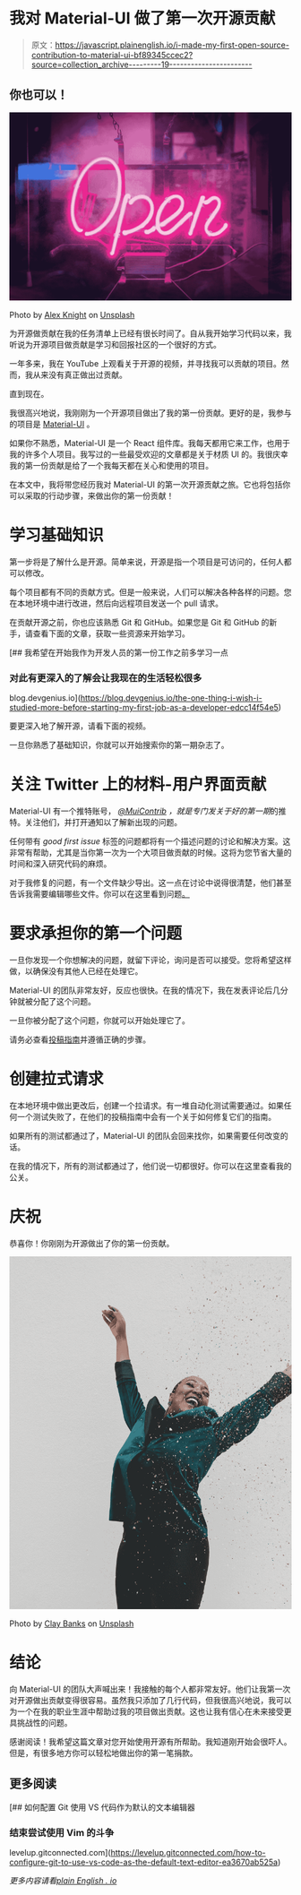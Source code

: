 # 我对 Material-UI 做了第一次开源贡献

> 原文：<https://javascript.plainenglish.io/i-made-my-first-open-source-contribution-to-material-ui-bf89345ccec2?source=collection_archive---------19----------------------->

## 你也可以！

![](img/836a58990f22add368bfbe936a8f716b.png)

Photo by [Alex Knight](https://unsplash.com/@agk42?utm_source=medium&utm_medium=referral) on [Unsplash](https://unsplash.com?utm_source=medium&utm_medium=referral)

为开源做贡献在我的任务清单上已经有很长时间了。自从我开始学习代码以来，我听说为开源项目做贡献是学习和回报社区的一个很好的方式。

一年多来，我在 YouTube 上观看关于开源的视频，并寻找我可以贡献的项目。然而，我从来没有真正做出过贡献。

直到现在。

我很高兴地说，我刚刚为一个开源项目做出了我的第一份贡献。更好的是，我参与的项目是 [Material-UI](https://github.com/mui-org/material-ui) 。

如果你不熟悉，Material-UI 是一个 React 组件库。我每天都用它来工作，也用于我的许多个人项目。我写过的一些最受欢迎的文章都是关于材质 UI 的。我很庆幸我的第一份贡献是给了一个我每天都在关心和使用的项目。

在本文中，我将带您经历我对 Material-UI 的第一次开源贡献之旅。它也将包括你可以采取的行动步骤，来做出你的第一份贡献！

# 学习基础知识

第一步将是了解什么是开源。简单来说，开源是指一个项目是可访问的，任何人都可以修改。

每个项目都有不同的贡献方式。但是一般来说，人们可以解决各种各样的问题。您在本地环境中进行改进，然后向远程项目发送一个 pull 请求。

在贡献开源之前，你也应该熟悉 Git 和 GitHub。如果您是 Git 和 GitHub 的新手，请查看下面的文章，获取一些资源来开始学习。

[](https://blog.devgenius.io/the-one-thing-i-wish-i-studied-more-before-starting-my-first-job-as-a-developer-edcc14f54e5) [## 我希望在开始我作为开发人员的第一份工作之前多学习一点

### 对此有更深入的了解会让我现在的生活轻松很多

blog.devgenius.io](https://blog.devgenius.io/the-one-thing-i-wish-i-studied-more-before-starting-my-first-job-as-a-developer-edcc14f54e5) 

要更深入地了解开源，请看下面的视频。

一旦你熟悉了基础知识，你就可以开始搜索你的第一期杂志了。

# 关注 Twitter 上的材料-用户界面贡献

Material-UI 有一个推特账号， [*@MuiContrib*](https://twitter.com/MuiContrib) *，*就是专门发关于*好的第一期*的推特。关注他们，并打开通知以了解新出现的问题。

任何带有 *good first issue* 标签的问题都将有一个描述问题的讨论和解决方案。这非常有帮助，尤其是当你第一次为一个大项目做贡献的时候。这将为您节省大量的时间和深入研究代码的麻烦。

对于我修复的问题，有一个文件缺少导出。这一点在讨论中说得很清楚，他们甚至告诉我需要编辑哪些文件。你可以在这里看到问题[。](https://github.com/mui-org/material-ui/issues/26660)

# 要求承担你的第一个问题

一旦你发现一个你想解决的问题，就留下评论，询问是否可以接受。您将希望这样做，以确保没有其他人已经在处理它。

Material-UI 的团队非常友好，反应也很快。在我的情况下，我在发表评论后几分钟就被分配了这个问题。

一旦你被分配了这个问题，你就可以开始处理它了。

请务必查看[投稿指南](https://github.com/mui-org/material-ui/blob/next/CONTRIBUTING.md)并遵循正确的步骤。

# 创建拉式请求

在本地环境中做出更改后，创建一个拉请求。有一堆自动化测试需要通过。如果任何一个测试失败了，在他们的投稿指南中会有一个关于如何修复它们的指南。

如果所有的测试都通过了，Material-UI 的团队会回来找你，如果需要任何改变的话。

在我的情况下，所有的测试都通过了，他们说一切都很好。你可以在这里查看我的公关。

# 庆祝

恭喜你！你刚刚为开源做出了你的第一份贡献。

![](img/77a441249950b893b03b501251c2fb05.png)

Photo by [Clay Banks](https://unsplash.com/@claybanks?utm_source=medium&utm_medium=referral) on [Unsplash](https://unsplash.com?utm_source=medium&utm_medium=referral)

# 结论

向 Material-UI 的团队大声喊出来！我接触的每个人都非常友好。他们让我第一次对开源做出贡献变得很容易。虽然我只添加了几行代码，但我很高兴地说，我可以为一个在我的职业生涯中帮助过我的项目做出贡献。这也让我有信心在未来接受更具挑战性的问题。

感谢阅读！我希望这篇文章对您开始使用开源有所帮助。我知道刚开始会很吓人。但是，有很多地方你可以轻松地做出你的第一笔捐款。

## **更多阅读**

[](https://levelup.gitconnected.com/how-to-configure-git-to-use-vs-code-as-the-default-text-editor-ea3670ab525a) [## 如何配置 Git 使用 VS 代码作为默认的文本编辑器

### 结束尝试使用 Vim 的斗争

levelup.gitconnected.com](https://levelup.gitconnected.com/how-to-configure-git-to-use-vs-code-as-the-default-text-editor-ea3670ab525a) 

*更多内容请看*[*plain English . io*](http://plainenglish.io/)